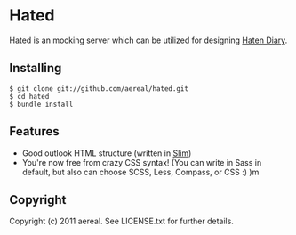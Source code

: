 # Hated

Hated is an mocking server which can be utilized for designing [Haten Diary](http://d.hatena.ne.jp/).

## Installing

    $ git clone git://github.com/aereal/hated.git
    $ cd hated
    $ bundle install

## Features

 * Good outlook HTML structure (written in [Slim](http://slim-lang.com))
 * You're now free from crazy CSS syntax! (You can write in Sass in default, but also can choose SCSS, Less, Compass, or CSS :) )m

## Copyright

Copyright (c) 2011 aereal. See LICENSE.txt for further details.
